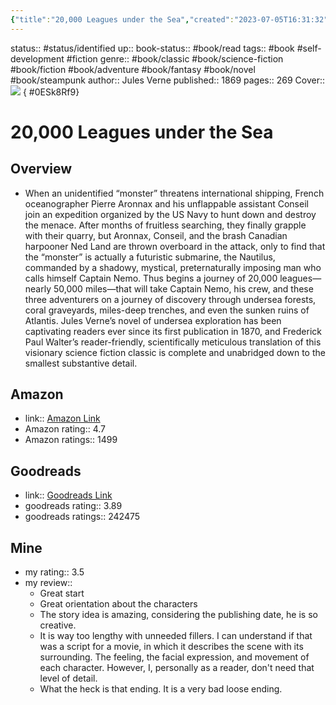 ```yaml
---
{"title":"20,000 Leagues under the Sea","created":"2023-07-05T16:31:32","modified":"2023-09-20T21:00:18","dg-publish":true,"permalink":"/70-79-self-development/70-books/70-02-fiction/20-000-leagues-under-the-sea/","dgPassFrontmatter":true,"updated":"2023-09-20T21:00:18"}
---
```



status:: #status/identified 
up:: 
book-status:: #book/read
tags:: #book #self-development #fiction 
genre:: #book/classic #book/science-fiction #book/fiction #book/adventure #book/fantasy #book/novel #book/steampunk
author:: Jules Verne
published:: 1869
pages:: 269
Cover:: ![](https://images-na.ssl-images-amazon.com/images/S/compressed.photo.goodreads.com/books/1494979127i/33507.jpg)
{ #0ESk8Rf9}


# 20,000 Leagues under the Sea

## Overview

- When an unidentified “monster” threatens international shipping, French oceanographer Pierre Aronnax and his unflappable assistant Conseil join an expedition organized by the US Navy to hunt down and destroy the menace. After months of fruitless searching, they finally grapple with their quarry, but Aronnax, Conseil, and the brash Canadian harpooner Ned Land are thrown overboard in the attack, only to find that the “monster” is actually a futuristic submarine, the Nautilus, commanded by a shadowy, mystical, preternaturally imposing man who calls himself Captain Nemo. Thus begins a journey of 20,000 leagues—nearly 50,000 miles—that will take Captain Nemo, his crew, and these three adventurers on a journey of discovery through undersea forests, coral graveyards, miles-deep trenches, and even the sunken ruins of Atlantis. Jules Verne’s novel of undersea exploration has been captivating readers ever since its first publication in 1870, and Frederick Paul Walter’s reader-friendly, scientifically meticulous translation of this visionary science fiction classic is complete and unabridged down to the smallest substantive detail.

## Amazon

- link:: [Amazon Link](https://www.amazon.com/000-Leagues-Under-Wordsworth-Classics/dp/1853260312)
- Amazon rating:: 4.7
- Amazon ratings:: 1499

## Goodreads

- link:: [Goodreads Link](https://www.goodreads.com/book/show/33507.Twenty_Thousand_Leagues_Under_the_Sea)
- goodreads rating:: 3.89
- goodreads ratings:: 242475

## Mine

- my rating:: 3.5
- my review::
	- Great start
	- Great orientation about the characters
	- The story idea is amazing, considering the publishing date, he is so creative.
	- It is way too lengthy with unneeded fillers. I can understand if that was a script for a movie, in which it describes the scene with its surrounding. The feeling, the facial expression, and movement of each character. However, I, personally as a reader, don't need that level of detail.
	- What the heck is that ending. It is a very bad loose ending.